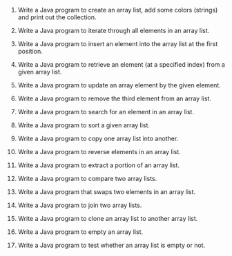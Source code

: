 1. Write a Java program to create an array list, add some colors (strings) and print out the collection.


 2. Write a Java program to iterate through all elements in an array list. 


3. Write a Java program to insert an element into the array list at the first position.


4. Write a Java program to retrieve an element (at a specified index) from a given array list. 
 
 
5. Write a Java program to update an array element by the given element. 

6. Write a Java program to remove the third element from an array list. 


7. Write a Java program to search for an element in an array list. 

8. Write a Java program to sort a given array list. 
9. Write a Java program to copy one array list into another. 
11. Write a Java program to reverse elements in an array list. 
12. Write a Java program to extract a portion of an array list. 
13. Write a Java program to compare two array lists. 
14. Write a Java program that swaps two elements in an array list. 
15. Write a Java program to join two array lists. 
16. Write a Java program to clone an array list to another array list. 
17. Write a Java program to empty an array list. 
18. Write a Java program to test whether an array list is empty or not.
